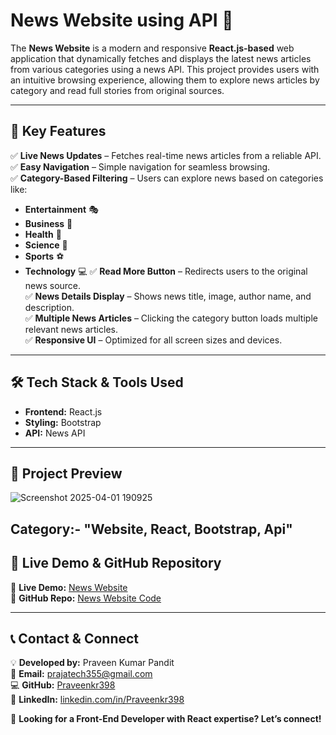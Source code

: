 # **News Website using API** 📰

The **News Website** is a modern and responsive **React.js-based** web application that dynamically fetches and displays the latest news articles from various categories using a news API. This project provides users with an intuitive browsing experience, allowing them to explore news articles by category and read full stories from original sources.

---

## 🌟 **Key Features**

✅ **Live News Updates** – Fetches real-time news articles from a reliable API.  
✅ **Easy Navigation** – Simple navigation for seamless browsing.  
✅ **Category-Based Filtering** – Users can explore news based on categories like:
   - **Entertainment** 🎭
   - **Business** 💼
   - **Health** 🏥
   - **Science** 🔬
   - **Sports** ⚽
   - **Technology** 💻
✅ **Read More Button** – Redirects users to the original news source.  
✅ **News Details Display** – Shows news title, image, author name, and description.  
✅ **Multiple News Articles** – Clicking the category button loads multiple relevant news articles.  
✅ **Responsive UI** – Optimized for all screen sizes and devices.  

---

## 🛠 **Tech Stack & Tools Used**

- **Frontend:** React.js  
- **Styling:** Bootstrap 
- **API:** News API  

---

## 📸 **Project Preview**
![Screenshot 2025-04-01 190925](https://github.com/user-attachments/assets/b6014890-c65e-438a-b673-2d8e0b2a1798)

Category:- "Website, React, Bootstrap, Api"
---

## 🚀 **Live Demo & GitHub Repository**

🔗 **Live Demo:** [News Website](https://inewswebsite.netlify.app/)  
📂 **GitHub Repo:** [News Website Code](https://github.com/Praveenkr398/newsWebsite)  

---

## 📞 **Contact & Connect**

💡 **Developed by:** Praveen Kumar Pandit  
📧 **Email:** prajatech355@gmail.com  
💻 **GitHub:** [Praveenkr398](https://github.com/Praveenkr398)  
🔗 **LinkedIn:** [linkedin.com/in/Praveenkr398](https://www.linkedin.com/in/Praveenkr398)  

🚀 **Looking for a Front-End Developer with React expertise? Let’s connect!**
